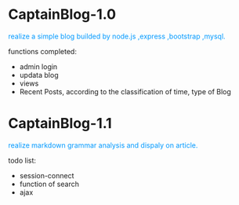 # CaptainBlog-1.0
<font color=#0099ff>
realize a simple blog builded by node.js ,express ,bootstrap ,mysql. 
</font>

functions completed:
* admin login
* updata blog
* views
* Recent Posts, according to the classification of time, type of Blog

# CaptainBlog-1.1
<font color=#0099ff>
realize markdown grammar analysis and dispaly on article.
</font>

todo list:
* session-connect
* function of search
* ajax 